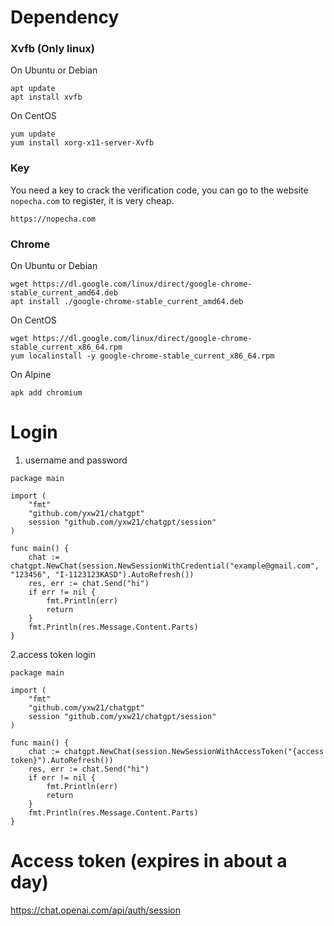 # Dependency

### Xvfb (Only linux)

On Ubuntu or Debian
```
apt update
apt install xvfb
```
On CentOS
```
yum update
yum install xorg-x11-server-Xvfb
```
### Key
You need a key to crack the verification code, you can go to the website `nopecha.com` to register, it is very cheap.

```
https://nopecha.com
```
### Chrome

On Ubuntu or Debian
```
wget https://dl.google.com/linux/direct/google-chrome-stable_current_amd64.deb
apt install ./google-chrome-stable_current_amd64.deb
```
On CentOS
```
wget https://dl.google.com/linux/direct/google-chrome-stable_current_x86_64.rpm
yum localinstall -y google-chrome-stable_current_x86_64.rpm
```
On Alpine
```
apk add chromium
```

# Login
1. username and password
```golang
package main

import (
	"fmt"
	"github.com/yxw21/chatgpt"
	session "github.com/yxw21/chatgpt/session"
)

func main() {
	chat := chatgpt.NewChat(session.NewSessionWithCredential("example@gmail.com", "123456", "I-1123123KASD").AutoRefresh())
	res, err := chat.Send("hi")
	if err != nil {
		fmt.Println(err)
		return
	}
	fmt.Println(res.Message.Content.Parts)
}
```
2.access token login
```golang
package main

import (
	"fmt"
	"github.com/yxw21/chatgpt"
	session "github.com/yxw21/chatgpt/session"
)

func main() {
	chat := chatgpt.NewChat(session.NewSessionWithAccessToken("{access token}").AutoRefresh())
	res, err := chat.Send("hi")
	if err != nil {
		fmt.Println(err)
		return
	}
	fmt.Println(res.Message.Content.Parts)
}
```
# Access token (expires in about a day)

https://chat.openai.com/api/auth/session
